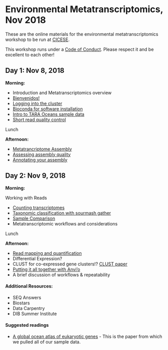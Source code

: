 Environmental Metatranscriptomics, Nov 2018 
======

These are the online materials for the environmental metatranscriptomics workshop to be run at [CICESE](https://www.cicese.edu.mx/).

This workshop runs under a [Code of Conduct](code-of-conduct.md). Please respect it and be excellent to each other!


## Day 1: Nov 8, 2018

**Morning:**
  
  - Introduction and Metatranscriptomics overview 
  - [Bienvenidos!](welcome.md)
  - [Logging into the cluster](cicese-cluster.md) 
  - [Bioconda for software installation](working-with-bioconda.md)
  - [Intro to TARA Oceans sample data](tara-sample-data.md)
  - [Short read quality control](short-read-quality-control.md)

Lunch 

**Afternoon:**
  
  - [Metatrancriptome Assembly](megahit-assembly.md)
  - [Assessing assembly quality](evaluation.md)
  - [Annotating your assembly](annotation.md)


## Day 2: Nov 9, 2018

**Morning:** 

Working with Reads
  
  - [Counting transcriptomes](count_transcriptomes.md)
  - [Taxonomic classification with sourmash gather](sourmash-taxonomic-classification.md)
  - [Sample Comparison](sample-comparison.md)
  - Metatranscriptomic workflows and considerations

Lunch 

**Afternoon:** 

  - [Read mapping and quantification](read-mapping.md)
  - Differential Expression?
  - CLUST for co-expressed gene clusters!? [CLUST paper](https://www.biorxiv.org/content/early/2018/02/13/221309)
  - [Putting it all together with Anvi’o](anvio.md)
  - A brief discussion of workflows & repeatability




#### Additional Resources:  

  - SEQ Answers
  - Biostars
  - Data Carpentry
  - DIB Summer Institute


#### Suggested readings

  - [A global ocean atlas of eukaryotic genes](https://www.nature.com/articles/s41467-017-02342-1) - This is the paper from which we pulled all of our sample data.

